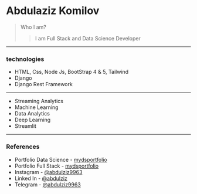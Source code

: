 # Abdulaziz Komilov

> Who I am? 
>> I am Full Stack and Data Science Developer

---

### technologies

- HTML, Css, Node Js, BootStrap 4 & 5, Tailwind
- Django
- Django Rest Framework
---
- Streaming Analytics
- Machine Learning
- Data Analytics
- Deep Learning
- Streamlit

---

### References

- Portfolio Data Science - [mydsportfolio](https://kingsdev.herokuapp.com/)
- Portfolio Full Stack - [mydsportfolio](https://kingsdev.herokuapp.com/)
- Instagram - [@abdulziz9963](https://kingsdev.herokuapp.com/)
- Linked In - [@abdulziz](https://kingsdev.herokuapp.com/)
- Telegram - [@abdulziz9963](https://kingsdev.herokuapp.com/)
